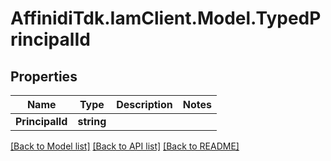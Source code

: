 # AffinidiTdk.IamClient.Model.TypedPrincipalId

## Properties

Name | Type | Description | Notes
------------ | ------------- | ------------- | -------------
**PrincipalId** | **string** |  | 

[[Back to Model list]](../README.md#documentation-for-models) [[Back to API list]](../README.md#documentation-for-api-endpoints) [[Back to README]](../README.md)

